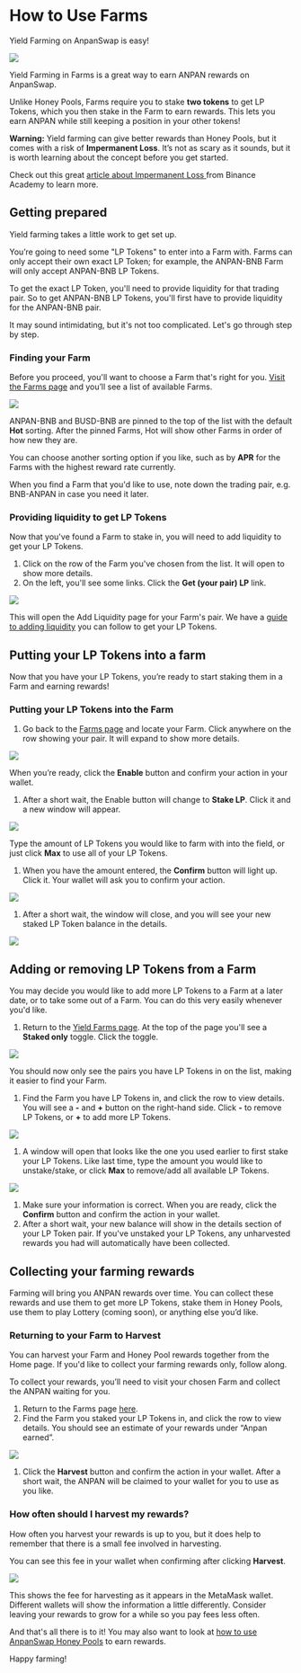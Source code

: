 # How to Use Farms
Yield Farming on AnpanSwap is easy!

![](img-howfarm-2021-09-17-23-29-35.png)

Yield Farming in Farms is a great way to earn ANPAN rewards on AnpanSwap.

Unlike Honey Pools, Farms require you to stake **two tokens** to get LP Tokens, which you then stake in the Farm to earn rewards. This lets you earn ANPAN while still keeping a position in your other tokens!

**Warning:** 
Yield farming can give better rewards than Honey Pools, but it comes with a risk of **Impermanent Loss**. It’s not as scary as it sounds, but it is worth learning about the concept before you get started.

Check out this great [article about Impermanent Loss ](https://academy.binance.com/en/articles/impermanent-loss-explained) from Binance Academy to learn more.

## Getting prepared

Yield farming takes a little work to get set up.

You’re going to need some "LP Tokens" to enter into a Farm with. Farms can only accept their own exact LP Token; for example, the ANPAN-BNB Farm will only accept ANPAN-BNB LP Tokens.

To get the exact LP Token, you'll need to provide liquidity for that trading pair. So to get ANPAN-BNB LP Tokens, you'll first have to provide liquidity for the ANPAN-BNB pair.

It may sound intimidating, but it's not too complicated. Let's go through step by step.

### Finding your Farm

Before you proceed, you'll want to choose a Farm that's right for you. [Visit the Farms page](https://anpanswap.finance/farms) and you’ll see a list of available Farms.

![](img-howfarm1-2021-09-17-23-50-39.png)

ANPAN-BNB and BUSD-BNB are pinned to the top of the list with the default **Hot** sorting. After the pinned Farms, Hot will show other Farms in order of how new they are.

You can choose another sorting option if you like, such as by **APR** for the Farms with the highest reward rate currently.

When you find a Farm that you'd like to use, note down the trading pair, e.g. BNB-ANPAN in case you need it later.

### Providing liquidity to get LP Tokens

Now that you've found a Farm to stake in, you will need to add liquidity to get your LP Tokens.

1. Click on the row of the Farm you've chosen from the list. It will open to show more details.
2. On the left, you'll see some links. Click the **Get \(your pair\) LP** link.

![](img-howfarm2-2021-09-17-23-55-06.png)

This will open the Add Liquidity page for your Farm's pair. We have a [guide to adding liquidity](https://docs.anpanswap.finance/#/products/anpanswap-exchange/liquidity-guide) you can follow to get your LP Tokens.

## Putting your LP Tokens into a farm

Now that you have your LP Tokens, you’re ready to start staking them in a Farm and earning rewards!

### Putting your LP Tokens into the Farm

1. Go back to the [Farms page](https://anpanswap.finance/farms) and locate your Farm. Click anywhere on the row showing your pair. It will expand to show more details.

![](img-howfarm3-2021-09-18-00-00-43.png)

When you’re ready, click the **Enable** button and confirm your action in your wallet.

1. After a short wait, the Enable button will change to **Stake LP**. Click it and a new window will appear.

![](img-howfarm4-2021-09-18-00-05-54.png)

Type the amount of LP Tokens you would like to farm with into the field, or just click **Max** to use all of your LP Tokens.

1. When you have the amount entered, the **Confirm** button will light up. Click it. Your wallet will ask you to confirm your action.

![](img-howfarm5-2021-09-18-00-07-10.png)

1. After a short wait, the window will close, and you will see your new staked LP Token balance in the details.

![](img-howfarm6-2021-09-18-00-09-12.png)

## Adding or removing LP Tokens from a Farm

You may decide you would like to add more LP Tokens to a Farm at a later date, or to take some out of a Farm. You can do this very easily whenever you'd like.

1. Return to the [Yield Farms page](https://anpanswap.finance/farms). At the top of the page you'll see a **Staked only** toggle. Click the toggle.

![](img-howfarm7-2021-09-18-00-12-03.png)

You should now only see the pairs you have LP Tokens in on the list, making it easier to find your Farm.

1. Find the Farm you have LP Tokens in, and click the row to view details. You will see a **-** and **+** button on the right-hand side. Click **-** to remove LP Tokens, or **+** to add more LP Tokens.

![](img-howfarm8-2021-09-18-00-13-52.png)

1. A window will open that looks like the one you used earlier to first stake your LP Tokens. Like last time, type the amount you would like to unstake/stake, or click **Max** to remove/add all available LP Tokens.

![](img-howfarm9-2021-09-18-00-16-26.png)

1. Make sure your information is correct. When you are ready, click the **Confirm** button and confirm the action in your wallet.
2. After a short wait, your new balance will show in the details section of your LP Token pair. If you've unstaked your LP Tokens, any unharvested rewards you had will automatically have been collected.

## Collecting your farming rewards

Farming will bring you ANPAN rewards over time. You can collect these rewards and use them to get more LP Tokens, stake them in Honey Pools, use them to play Lottery (coming soon), or anything else you’d like.

### Returning to your Farm to Harvest

You can harvest your Farm and Honey Pool rewards together from the Home page. If you'd like to collect your farming rewards only, follow along.

To collect your rewards, you’ll need to visit your chosen Farm and collect the ANPAN waiting for you.

1. Return to the Farms page [here](https://anpanswap.finance/farms).
2. Find the Farm you staked your LP Tokens in, and click the row to view details. You should see an estimate of your rewards under “Anpan earned”.

![](img-howfarm10-2021-09-18-00-20-12.png)

1. Click the **Harvest** button and confirm the action in your wallet. After a short wait, the ANPAN will be claimed to your wallet for you to use as you like.

### How often should I harvest my rewards?

How often you harvest your rewards is up to you, but it does help to remember that there is a small fee involved in harvesting.

You can see this fee in your wallet when confirming after clicking **Harvest**.

![](img-howfarm11-2021-09-18-00-22-35.png)

This shows the fee for harvesting as it appears in the MetaMask wallet. Different wallets will show the information a little differently. Consider leaving your rewards to grow for a while so you pay fees less often.

And that's all there is to it! You may also want to look at [how to use AnpanSwap Honey Pools](https://docs.anpanswap.finance/#/products/honey-pool/honey-pool-guide) to earn rewards.

Happy farming!